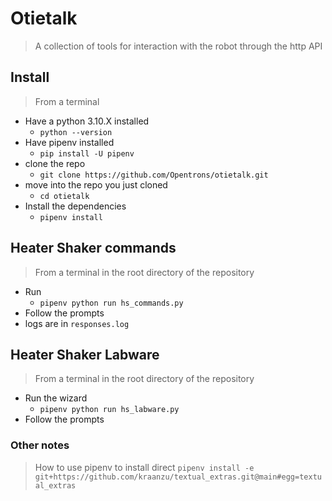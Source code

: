 # Otietalk

> A collection of tools for interaction with the robot through the http API

## Install

> From a terminal

- Have a python 3.10.X installed
  - `python --version`
- Have pipenv installed
  - `pip install -U pipenv`
- clone the repo
  - `git clone https://github.com/Opentrons/otietalk.git`
- move into the repo you just cloned
  - `cd otietalk`
- Install the dependencies
  - `pipenv install`

## Heater Shaker commands

> From a terminal in the root directory of the repository

- Run
  - `pipenv python run hs_commands.py`
- Follow the prompts
- logs are in `responses.log`

## Heater Shaker Labware

> From a terminal in the root directory of the repository

- Run the wizard
  - `pipenv python run hs_labware.py`
- Follow the prompts

### Other notes

> How to use pipenv to install direct `pipenv install -e git+https://github.com/kraanzu/textual_extras.git@main#egg=textual_extras`
